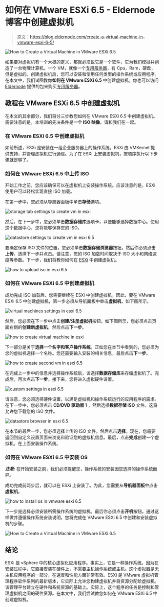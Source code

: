 # 如何在 VMware ESXi 6.5 - Eldernode 博客中创建虚拟机

> 原文：<https://blog.eldernode.com/create-a-virtual-machine-in-vmware-esxi-6-5/>

![How to Create a Virtual Machine in VMware ESXi 6.5](img/e8a71b2fe3b7bb466a13b0561c9c0274.png)

如果要对虚拟机有一个大概的定义，那就必须说它是一个软件，它为我们模拟并创造了一台物理计算机。一个 VM，就像一个[专用服务器](https://blog.eldernode.com/tag/dedicated-server/)，有 Cpu，Ram，硬盘，但是虚拟的。创建虚拟机后，您可以安装和使用任何类型的操作系统或应用程序。在本文中，我们试图教你**如何在 VMware ESXi 6.5** 中创建虚拟机。你也可以访问 [Eldernode](https://eldernode.com/) 提供的包来购买[专用服务器](https://eldernode.com/dedicated-server/)。

## **教程在 VMware ESXi 6.5 中创建虚拟机**

在本文的其余部分，我们将分三步教您如何在 VMware ESXi 6.5 中创建虚拟机。需要注意的是，本培训的先决条件是**一个 ISO 映像**。请和我们在一起。

### **在 VMware ESXi 6.5 中创建虚拟机**

如前所述，ESXi 是安装在一组企业服务器上的操作系统。ESXi 由 VMKernel 提供支持，并管理虚拟机进行通信。为了在 ESXi 上安装虚拟机，按顺序执行以下步骤就足够了。

### 如何在 VMware ESXi 6.5 中上传 ISO

开始工作之前，您应该确保可以在虚拟机上安装操作系统。应该注意的是，ESXi 使用户可以轻松实现直接 ISO 加载。

在第一步中，您必须从导航器面板中单击**存储**选项。

![storage tab settings to create vm in esxi](img/46aa1c1a8758225c79b786eb479aede6.png)

然后，在下一步中，您必须单击**数据存储库**选项卡，以便能够选择数据中心。使用这个数据中心，您将能够保存您的 ISO。

![datastore settings to create vm in esxi 6.5](img/3bbbc5795407a1c62a8962bda024f691.png)

要确定保存 ISO 文件的位置，您必须单击**数据存储浏览器**按钮。然后你必须点击**上传**，选择下一步并点击。请注意，您的 ISO 加载时间取决于 ISO 大小和网络速度等参数。下一步，我们将教你如何在 [ESXi](https://blog.eldernode.com/upgrade-esx-6-0-to-6-5-with-cli/) 中创建虚拟机。

![how to upload iso in esxi 6.5](img/c22678f0de648dab9651608fae223c34.png)

### 如何在 VMware ESXi 6.5 中创建虚拟机

成功完成 ISO 加载后，您需要继续在 ESXi 中创建虚拟机。因此，要在 VMware ESXi 6.5 中创建虚拟机，第一步必须从导航面板中单击**虚拟机**，如下图所示。

![virtual machines settings in esxi 6.5](img/a9acf127513cd328fcfeff34aabb16cf.png)

然后，您必须在下一步中点击**创建/注册虚拟机**按钮。如下图所示，您必须点击页面右侧的**创建新虚拟机**，然后点击**下一步**。

![how to create virtual machine in esxi](img/78c0787213f54d21032e97025f162aa8.png)

下一部分是关于**选择一个名字和客户操作系统**。正如您在本节中看到的，您必须为您的虚拟机选择一个名称。您还需要输入安装的相关信息，最后点击**下一步**。

![how to create second vm in esxi 6.5](img/9feaf6216b7a9be26610f6fc36e3a45a.png)

在完成上一步中的信息并选择操作系统后，该选择**数据存储库**来存储虚拟机了。完成后，再次点击**下一步**。接下来，您将进入虚拟硬件设置。

![custom settings in esxi 6.5](img/3b5fb77513c85e6e688d54b7d99e3e63.png)

请注意，您必须选择硬件设置，以满足虚拟机和操作系统运行的应用程序的需求。在下一步中，您必须点击 **CD/DVD 驱动器 1** ，然后选择**数据存储 ISO** 文件。这将允许您下载您的 ISO 文件。

![datastore browser in esxi 6.5](img/232e2cc990ac94ae504a5383089be52c.png)

在本节的最后一步，您必须选择上传的 ISO 文件。然后点击**选择**。现在，您需要返回到自定义设置页面来浏览和验证您的虚拟机信息。最后，点击**完成**创建一个虚拟机，在上面安装操作系统。

### **如何在 VMware ESXi 6.5 中安装 OS**

***注意:*** 在开始安装之前，我们必须提醒您，操作系统的安装因您选择的操作系统而异。

成功完成前两步后，就可以在 ESXi 上安装了。为此，您需要从**导航器面板**中点击**虚拟机**。

![how to install os in vmware esxi 6.5](img/21ac2701c38e7291312b7f3e9afe5ac0.png)

下一步是选择必须安装所需操作系统的虚拟机。最后你必须点击**开机**按钮。通过这样做并遵循操作系统安装说明，您将完成在 VMware ESXi 6.5 中创建和安装虚拟机的步骤。

![How to Create a Virtual Machine in VMware ESXi 6.5](img/6ae5d095d766998adeac7111b541a62c.png)

## 结论

ESXi 是 vSphere 中的核心虚拟化应用程序。事实上，它是一种操作系统。因为在安装过程中，它直接安装在硬件上，不需要主机操作系统或主机。这个虚拟器是无主机应用程序的一部分，在速度和性能方面非常有效。ESXi 是 VMware 虚拟机管理程序软件系列的最新版本，它实际上允许您构建虚拟机并将资源分配给虚拟机。该管理平台建立在硬件和系统资源的基础上。实际上，这个程序的任务是控制和管理虚拟机之间的硬件资源。在本文中，我们尝试教您如何在 VMware ESXi 6.5 中创建虚拟机。